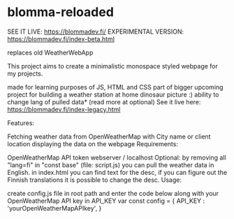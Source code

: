# blomma-reloaded

SEE IT LIVE: https://blommadev.fi/
EXPERIMENTAL VERSION: https://blommadev.fi/index-beta.html

replaces old WeatherWebApp

This project aims to create a minimalistic monospace styled webpage for my projects.

made for learning purposes of JS, HTML and CSS
part of bigger upcoming project for building a weather station at home
dinosaur picture :)
ability to change lang of pulled data* (read more at optional)
See it live here: https://blommadev.fi/index-legacy.html

Features:

Fetching weather data from OpenWeatherMap with City name or client location
displaying the data on the webpage
Requirements:

OpenWeatherMap API token
webserver / localhost
Optional:
by removing all "lang=fi" in "const base" (file: script.js) you can pull the weather data in English.
in index.html you can find text for the desc, if you can figure out the Finnish translations it is possible to change the desc.
Usage:

create config.js file in root path and enter the code below along with your OpenWeatherMap API key in API_KEY var
const config = { API_KEY : 'yourOpenWeatherMapAPIkey', }
